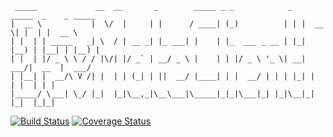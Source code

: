 ```
 _____             __  __       _        _____ _ _            _   _____  _    _ _____  
|  __ \           |  \/  |     | |      / ____| (_)          | | |  __ \| |  | |  __ \
| |  | | _____   _| \  / | __ _| |_ ___| |    | |_  ___ _ __ | |_| |__) | |__| | |__) |
| |  | |/ _ \ \ / / |\/| |/ _` | __/ _ \ |    | | |/ _ \ '_ \| __|  ___/|  __  |  ___/
| |__| |  __/\ V /| |  | | (_| | ||  __/ |____| | |  __/ | | | |_| |    | |  | | |     
|_____/ \___| \_/ |_|  |_|\__,_|\__\___|\_____|_|_|\___|_| |_|\__|_|    |_|  |_|_|     
```
[![Build Status](https://travis-ci.org/luckytianyiyan/DevMateClientPHP.svg?branch=master)](https://travis-ci.org/luckytianyiyan/DevMateClientPHP)
[![Coverage Status](https://coveralls.io/repos/github/luckytianyiyan/DevMateClientPHP/badge.svg?branch=feature%2Fcoveralls)](https://coveralls.io/github/luckytianyiyan/DevMateClientPHP?branch=feature%2Fcoveralls)
